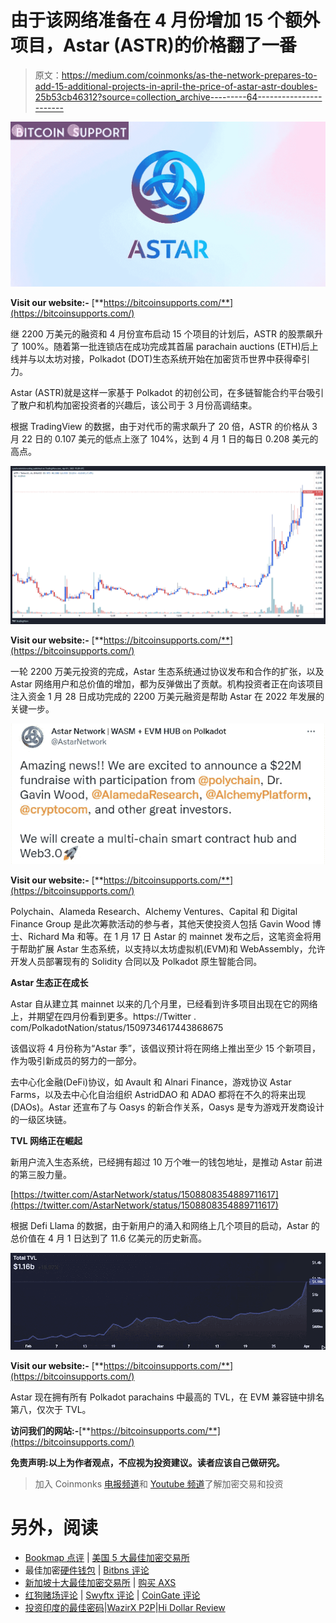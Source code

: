 # 由于该网络准备在 4 月份增加 15 个额外项目，Astar (ASTR)的价格翻了一番

> 原文：<https://medium.com/coinmonks/as-the-network-prepares-to-add-15-additional-projects-in-april-the-price-of-astar-astr-doubles-25b53cb46312?source=collection_archive---------64----------------------->

![](img/b01fd04efdda3be0a059f98efb38fd59.png)

**Visit our website:-** [**https://bitcoinsupports.com/**](https://bitcoinsupports.com/)

继 2200 万美元的融资和 4 月份宣布启动 15 个项目的计划后，ASTR 的股票飙升了 100%。随着第一批连锁店在成功完成其首届 parachain auctions (ETH)后上线并与以太坊对接，Polkadot (DOT)生态系统开始在加密货币世界中获得牵引力。

Astar (ASTR)就是这样一家基于 Polkadot 的初创公司，在多链智能合约平台吸引了散户和机构加密投资者的兴趣后，该公司于 3 月份高调结束。

根据 TradingView 的数据，由于对代币的需求飙升了 20 倍，ASTR 的价格从 3 月 22 日的 0.107 美元的低点上涨了 104%，达到 4 月 1 日的每日 0.208 美元的高点。

![](img/fed69b4eed7ae25ad0fe3b4072aca98a.png)

**Visit our website:-** [**https://bitcoinsupports.com/**](https://bitcoinsupports.com/)

一轮 2200 万美元投资的完成，Astar 生态系统通过协议发布和合作的扩张，以及 Astar 网络用户和总价值的增加，都为反弹做出了贡献。机构投资者正在向该项目注入资金 1 月 28 日成功完成的 2200 万美元融资是帮助 Astar 在 2022 年发展的关键一步。

![](img/0c97238e14e7c9ac4f6f346d7f82d6c0.png)

**Visit our website:-** [**https://bitcoinsupports.com/**](https://bitcoinsupports.com/)

Polychain、Alameda Research、Alchemy Ventures、Capital 和 Digital Finance Group 是此次筹款活动的参与者，其他天使投资人包括 Gavin Wood 博士、Richard Ma 和等。在 1 月 17 日 Astar 的 mainnet 发布之后，这笔资金将用于帮助扩展 Astar 生态系统，以支持以太坊虚拟机(EVM)和 WebAssembly，允许开发人员部署现有的 Solidity 合同以及 Polkadot 原生智能合同。

**Astar 生态正在成长**

Astar 自从建立其 mainnet 以来的几个月里，已经看到许多项目出现在它的网络上，并期望在四月份看到更多。https://Twitter . com/PolkadotNation/status/1509734617443868675

该倡议将 4 月份称为“Astar 季”，该倡议预计将在网络上推出至少 15 个新项目，作为吸引新成员的努力的一部分。

去中心化金融(DeFi)协议，如 Avault 和 Alnari Finance，游戏协议 Astar Farms，以及去中心化自治组织 AstridDAO 和 ADAO 都将在不久的将来出现(DAOs)。Astar 还宣布了与 Oasys 的新合作关系，Oasys 是专为游戏开发商设计的一级区块链。

**TVL 网络正在崛起**

新用户流入生态系统，已经拥有超过 10 万个唯一的钱包地址，是推动 Astar 前进的第三股力量。

[https://twitter.com/AstarNetwork/status/1508808354889711617](https://twitter.com/AstarNetwork/status/1508808354889711617)

根据 Defi Llama 的数据，由于新用户的涌入和网络上几个项目的启动，Astar 的总价值在 4 月 1 日达到了 11.6 亿美元的历史新高。

![](img/8b269ad7f5790944628913808b2688b2.png)

**Visit our website:-** [**https://bitcoinsupports.com/**](https://bitcoinsupports.com/)

Astar 现在拥有所有 Polkadot parachains 中最高的 TVL，在 EVM 兼容链中排名第八，仅次于 TVL。

**访问我们的网站:-**[**https://bitcoinsupports.com/**](https://bitcoinsupports.com/)

**免责声明:以上为作者观点，不应视为投资建议。读者应该自己做研究。**

> 加入 Coinmonks [电报频道](https://t.me/coincodecap)和 [Youtube 频道](https://www.youtube.com/c/coinmonks/videos)了解加密交易和投资

# 另外，阅读

*   [Bookmap 点评](https://coincodecap.com/bookmap-review-2021-best-trading-software) | [美国 5 大最佳加密交易所](https://coincodecap.com/crypto-exchange-usa)
*   最佳加密[硬件钱包](/coinmonks/hardware-wallets-dfa1211730c6) | [Bitbns 评论](/coinmonks/bitbns-review-38256a07e161)
*   [新加坡十大最佳加密交易所](https://coincodecap.com/crypto-exchange-in-singapore) | [购买 AXS](https://coincodecap.com/buy-axs-token)
*   [红狗赌场评论](https://coincodecap.com/red-dog-casino-review) | [Swyftx 评论](https://coincodecap.com/swyftx-review) | [CoinGate 评论](https://coincodecap.com/coingate-review)
*   [投资印度的最佳密码](https://coincodecap.com/best-crypto-to-invest-in-india-in-2021)|[WazirX P2P](https://coincodecap.com/wazirx-p2p)|[Hi Dollar Review](https://coincodecap.com/hi-dollar-review)